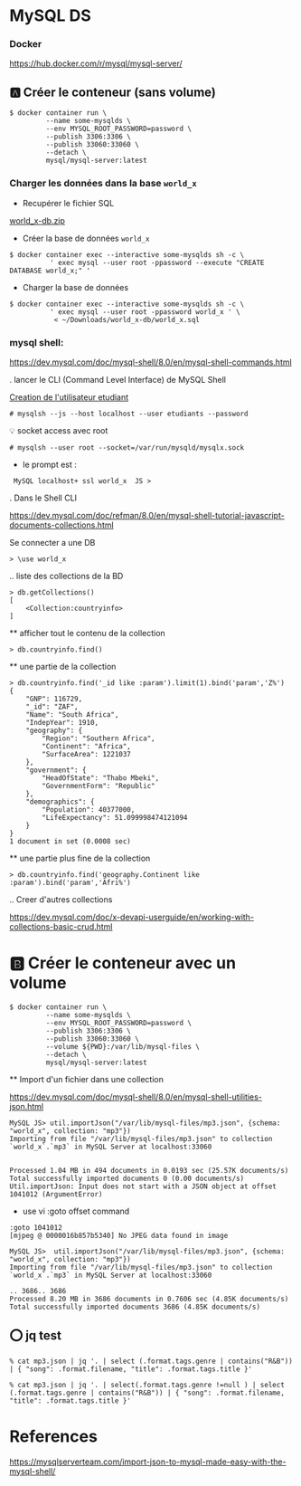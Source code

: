 # MySQL DS

### Docker

https://hub.docker.com/r/mysql/mysql-server/

## :a: Créer le conteneur (sans volume)

```
$ docker container run \
         --name some-mysqlds \
         --env MYSQL_ROOT_PASSWORD=password \
         --publish 3306:3306 \
         --publish 33060:33060 \
         --detach \
         mysql/mysql-server:latest
```

### Charger les données dans la base `world_x`

* Recupérer le fichier SQL

[world_x-db.zip](http://downloads.mysql.com/docs/world_x-db.zip)

* Créer la base de données `world_x`

```
$ docker container exec --interactive some-mysqlds sh -c \
          ' exec mysql --user root -ppassword --execute "CREATE DATABASE world_x;" '
```

* Charger la base de données

```
$ docker container exec --interactive some-mysqlds sh -c \
          ' exec mysql --user root -ppassword world_x ' \
           < ~/Downloads/world_x-db/world_x.sql
```


### mysql shell:

https://dev.mysql.com/doc/mysql-shell/8.0/en/mysql-shell-commands.html

. lancer le CLI (Command Level Interface) de MySQL Shell


[Creation de l'utilisateur etudiant](https://github.com/CollegeBoreal/Tutoriels/tree/master/B.BD/MySQL.md#one-tous-les-ip)

```
# mysqlsh --js --host localhost --user etudiants --password
```

:bulb: socket access avec root

```
# mysqlsh --user root --socket=/var/run/mysqld/mysqlx.sock
```

* le prompt est :

```
 MySQL localhost+ ssl world_x  JS >
```


. Dans le Shell CLI

https://dev.mysql.com/doc/refman/8.0/en/mysql-shell-tutorial-javascript-documents-collections.html

Se connecter a une DB 

```
> \use world_x
```

.. liste des collections de la BD

```
> db.getCollections()
[
    <Collection:countryinfo>
]
```

** afficher tout le contenu de la collection

```
> db.countryinfo.find()
```

** une partie de la collection

```
> db.countryinfo.find('_id like :param').limit(1).bind('param','Z%')
{
    "GNP": 116729,
    "_id": "ZAF",
    "Name": "South Africa",
    "IndepYear": 1910,
    "geography": {
        "Region": "Southern Africa",
        "Continent": "Africa",
        "SurfaceArea": 1221037
    },
    "government": {
        "HeadOfState": "Thabo Mbeki",
        "GovernmentForm": "Republic"
    },
    "demographics": {
        "Population": 40377000,
        "LifeExpectancy": 51.099998474121094
    }
}
1 document in set (0.0008 sec)
```

** une partie plus fine de la collection

```
> db.countryinfo.find('geography.Continent like :param').bind('param','Afri%')
```

.. Creer d'autres collections

https://dev.mysql.com/doc/x-devapi-userguide/en/working-with-collections-basic-crud.html


# :b: Créer le conteneur avec un volume

```
$ docker container run \
         --name some-mysqlds \
         --env MYSQL_ROOT_PASSWORD=password \
         --publish 3306:3306 \
         --publish 33060:33060 \
         --volume ${PWD}:/var/lib/mysql-files \
         --detach \
         mysql/mysql-server:latest
```

** Import d'un fichier dans une collection

https://dev.mysql.com/doc/mysql-shell/8.0/en/mysql-shell-utilities-json.html

```
MySQL JS> util.importJson("/var/lib/mysql-files/mp3.json", {schema: "world_x", collection: "mp3"})
Importing from file "/var/lib/mysql-files/mp3.json" to collection `world_x`.`mp3` in MySQL Server at localhost:33060


Processed 1.04 MB in 494 documents in 0.0193 sec (25.57K documents/s)
Total successfully imported documents 0 (0.00 documents/s)
Util.importJson: Input does not start with a JSON object at offset 1041012 (ArgumentError)
```

* use vi :goto offset command

```
:goto 1041012
[mjpeg @ 0000016b857b5340] No JPEG data found in image
```

```
MySQL JS>  util.importJson("/var/lib/mysql-files/mp3.json", {schema: "world_x", collection: "mp3"})
Importing from file "/var/lib/mysql-files/mp3.json" to collection `world_x`.`mp3` in MySQL Server at localhost:33060

.. 3686.. 3686
Processed 8.20 MB in 3686 documents in 0.7606 sec (4.85K documents/s)
Total successfully imported documents 3686 (4.85K documents/s)
```

## :o: jq test

```
% cat mp3.json | jq '. | select (.format.tags.genre | contains("R&B")) | { "song": .format.filename, "title": .format.tags.title }'
```

```
% cat mp3.json | jq '. | select(.format.tags.genre !=null ) | select (.format.tags.genre | contains("R&B")) | { "song": .format.filename, "title": .format.tags.title }'
```
# References

https://mysqlserverteam.com/import-json-to-mysql-made-easy-with-the-mysql-shell/
